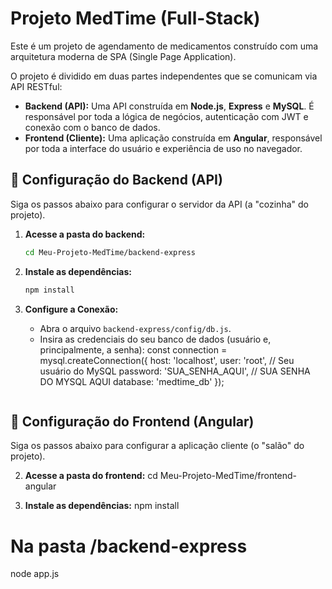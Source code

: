 # Projeto MedTime (Full-Stack)

Este é um projeto de agendamento de medicamentos construído com uma arquitetura moderna de SPA (Single Page Application).

O projeto é dividido em duas partes independentes que se comunicam via API RESTful:

* **Backend (API):** Uma API construída em **Node.js**, **Express** e **MySQL**. É responsável por toda a lógica de negócios, autenticação com JWT e conexão com o banco de dados.
* **Frontend (Cliente):** Uma aplicação construída em **Angular**, responsável por toda a interface do usuário e experiência de uso no navegador.

## 🔧 Configuração do Backend (API)

Siga os passos abaixo para configurar o servidor da API (a "cozinha" do projeto).

1.  **Acesse a pasta do backend:**
    ```bash
    cd Meu-Projeto-MedTime/backend-express
    ```

2.  **Instale as dependências:**
    ```bash
    npm install
    ```
4.  **Configure a Conexão:**
    * Abra o arquivo `backend-express/config/db.js`.
    * Insira as credenciais do seu banco de dados (usuário e, principalmente, a senha):
        const connection = mysql.createConnection({
          host: 'localhost',
          user: 'root', // Seu usuário do MySQL
          password: 'SUA_SENHA_AQUI', // SUA SENHA DO MYSQL AQUI
          database: 'medtime_db'
        });
        ```

## 🎨 Configuração do Frontend (Angular)

Siga os passos abaixo para configurar a aplicação cliente (o "salão" do projeto).


2.  **Acesse a pasta do frontend:**
    cd Meu-Projeto-MedTime/frontend-angular
    

3.  **Instale as dependências:**
    npm install

# Na pasta /backend-express
node app.js
